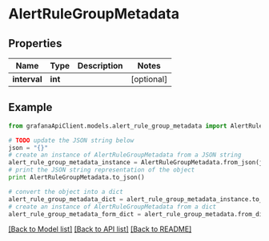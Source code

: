 # AlertRuleGroupMetadata


## Properties
Name | Type | Description | Notes
------------ | ------------- | ------------- | -------------
**interval** | **int** |  | [optional] 

## Example

```python
from grafanaApiClient.models.alert_rule_group_metadata import AlertRuleGroupMetadata

# TODO update the JSON string below
json = "{}"
# create an instance of AlertRuleGroupMetadata from a JSON string
alert_rule_group_metadata_instance = AlertRuleGroupMetadata.from_json(json)
# print the JSON string representation of the object
print AlertRuleGroupMetadata.to_json()

# convert the object into a dict
alert_rule_group_metadata_dict = alert_rule_group_metadata_instance.to_dict()
# create an instance of AlertRuleGroupMetadata from a dict
alert_rule_group_metadata_form_dict = alert_rule_group_metadata.from_dict(alert_rule_group_metadata_dict)
```
[[Back to Model list]](../README.md#documentation-for-models) [[Back to API list]](../README.md#documentation-for-api-endpoints) [[Back to README]](../README.md)



